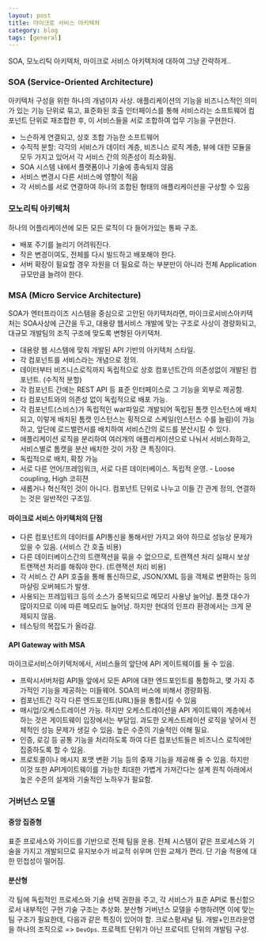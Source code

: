 ```yaml
---
layout: post
title: 마이크로 서비스 아키텍처
category: blog
tags: [general]
---
```

SOA, 모노리틱 아키텍처, 마이크로 서비스 아키텍처에 대하여 그냥 간략하게..

<!-- more -->

### SOA (Service-Oriented Architecture)
아키텍처 구성을 위한 하나의 개념이자 사상. 애플리케이션의 기능을 비즈니스적인 의미가 있는 기능 단위로 묶고, 표준화된 호출 인터페이스를 통해 서비스라는 소프트웨어 컴포넌트 단위로 재조합한 후, 이 서비스들을 서로 조합하여 업무 기능을 구현한다.

- 느슨하게 연결되고, 상호 조합 가능한 소프트웨어
- 수직적 분할: 각각의 서비스가 데이터 계층, 비즈니스 로직 계층, 뷰에 대한 모듈을 모두 가지고 있어서 각 서비스 간의 의존성이 최소화됨.
- SOA 시스템 내에서 플랫폼이나 기술에 종속되지 않음
- 서비스 변경시 다른 서비스에 영향이 적음
- 각 서비스를 서로 연결하여 하나의 조합된 형태의 애플리케이션을 구상할 수 있음

### 모노리틱 아키텍처 
하나의 어플리케이션에 모든 모든 로직이 다 들어가있는 통짜 구조.

- 배포 주기를 늘리기 어려워진다.
- 작은 변경이여도, 전체를 다시 빌드하고 배포해야 한다.
- 서버 확장이 필요할 경우 자원을 더 필요로 하는 부분만이 아니라 전체 Application 규모만큼 늘려야 한다.

### MSA (Micro Service Architecture)
SOA가 엔터프라이즈 시스템을 중심으로 고안된 아키텍처라면, 마이크로서비스아키텍처는 SOA사상에 근간을 두고, 대용량 웹서비스 개발에 맞는 구조로 사상이 경량화되고, 대규모 개발팀의 조직 구조에 맞도록 변형된 아키텍처. 

- 대용량 웹 시스템에 맞춰 개발된 API 기반의 아키텍처 스타일. 
- 각 컴포넌트를 서비스라는 개념으로 정의. 
- 데이터부터 비즈니스로직까지 독립적으로 상호 컴포넌트간의 의존성없이 개발된 컴포넌트. (수직적 분할)
- 각 컴포넌트 간에는 REST API 등 표준 인터페이스로 그 기능을 외부로 제공함.
- 타 컴포넌트와의 의존성 없이 독립적으로 배포 가능. 
- 각 컴포넌트(스비스)가 독립적인 war파일로 개발되어 독립된 톰캣 인스턴스에 배치되고, 이렇게 배치된 톰캣 인스턴스는 횡적으로 스케일(인스턴스 수를 늘림)이 가능하고, 앞단에 로드밸런서를 배치하여 서비스간의 로드를 분산시킬 수 있다.
- 애플리케이션 로직을 분리하여 여러개의 애플리케이션으로 나눠서 서비스화하고, 서비스별로 톰캣을 분산 배치한 것이 가장 큰 특징이다. 
- 독립적으로 배치, 확장 가능
- 서로 다른 언어/프레임워크, 서로 다른 데이터베이스. 독립적 운영. - Loose coupling, High 코히젼
- 새롭거나 혁신적인 것이 아니다. 컴포넌트 단위로 나누고 이들 간 관계 정의, 연결하는 것은 일반적인 구조임.

#### 마이크로 서비스 아키텍처의 단점
- 다른 컴포넌트의 데이터를 API통신을 통해서만 가지고 와야 하므로 성능상 문제가 있을 수 있음. (서비스 간 호출 비용)
- 다른 데이터베이스간의 트랜잭션을 묶을 수 없으므로, 트랜잭션 처리 실패시 보상 트랜잭션 처리를 해줘야 한다. (트랜잭션 처리 비용)
- 각 서비스 간 API 호출을 통해 통신하므로, JSON/XML 등을 객체로 변환하는 등의 마샬링 오버헤드가 발생.
- 사용되는 프레임워크 등의 소스가 중복되므로 메모리 사용냥 늘어남. 톰캣 대수가 많아지므로 이에 따른 메모리도 늘어남. 하지만 현대의 인프라 환경에서는 크게 문제되지 않음.
- 테스팅의 복잡도가 올라감.

#### API Gateway with MSA
마이크로서비스아키텍처에서, 서비스들의 앞단에 API 게이트웨이를 둘 수 있음.

- 프락시서버처럼 API들 앞에서 모든 API에 대한 엔드포인트를 통합하고, 몇 가지 추가적인 기능을 제공하는 미들웨어. SOA의 버스에 비해서 경량화됨.
- 컴포넌트간 각각 다른 엔드포인트(URL)들을 통합시킬 수 있음
- 매시업/오케스트레이션 가능. 하지만 오케스트레이션을 API 게이트웨이 계층에서 하는 것은 게이트웨이 입장에서는 부담임. 과도한 오케스트레이션 로직을 넣어서 전체적인 성능 문제가 생길 수 있음. 높은 수준의 기술적인 이해 필요.
- 인증, 로깅 등 공통 기능을 처리하도록 하여 다른 컴포넌트들은 비즈니스 로직에만 집중하도록 할 수 있음.
- 프로토콜이나 메시지 포맷 변환 기능 등의 중재 기능을 제공해 줄 수 있음. 하지만 이것 또한 API게이트웨이를 가능한 최대한 가볍게 가져간다는 설계 원칙 아래에서 높은 수준의 설게와 기술적인 노하우가 필요함. 


### 거버넌스 모델
#### 중앙 집중형
표준 프로세스와 가이드를 기반으로 전체 팀을 운용. 전체 시스템이 같은 프로세스와 기술을 가지고 개발되므로 유지보수가 비교적 쉬우며 인원 교체가 편리. 단 기술 적용에 대한 민첩성이 떨어짐.
#### 분산형
각 팀에 독립적인 프로세스와 기술 선택 권한을 주고, 각 서비스가 표준 API로 통신함으로서 내부적인 구현 기술 구조는 추상화. 분산형 거버넌스 모델을 수행하려면 이에 맞는 팀 구조가 필요한데, 다음과 같은 특징이 있어야 함. 크로스펑셔널 팀. 개발+인프라운영을 하나의 조직으로 => `DevOps`. 프로젝트 단위가 아닌 프로덕트 단위의 개발팀 구성.